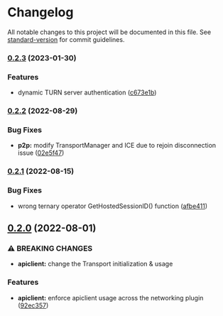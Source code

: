# Changelog

All notable changes to this project will be documented in this file. See [standard-version](https://github.com/conventional-changelog/standard-version) for commit guidelines.

### [0.2.3](https://github.com/AccelByte/accelbyte-unity-networking/branches/compare/0.2.3%0D0.2.2) (2023-01-30)


### Features

* dynamic TURN server authentication ([c673e1b](https://github.com/AccelByte/accelbyte-unity-networking/commits/c673e1b996713eb0240a4d499eeed8933fc10d01))

### [0.2.2](https://github.com/AccelByte/accelbyte-unity-networking/branches/compare/0.2.2%0D0.2.1) (2022-08-29)


### Bug Fixes

* **p2p:** modify TransportManager and ICE due to rejoin disconnection issue ([02e5f47](https://github.com/AccelByte/accelbyte-unity-networking/commits/02e5f4721b94b5517c33893cb556089a10cf6b6e))

### [0.2.1](https://github.com/AccelByte/accelbyte-unity-networking/branches/compare/0.2.1%0D0.2.0) (2022-08-15)


### Bug Fixes

* wrong ternary operator GetHostedSessionID() function ([afbe411](https://github.com/AccelByte/accelbyte-unity-networking/commits/afbe4116c117c71ee2742cab11333a8acd71bc77))

## [0.2.0](https://github.com/AccelByte/accelbyte-unity-networking/branches/compare/0.2.0%0D0.1.0) (2022-08-01)


### ⚠ BREAKING CHANGES

* **apiclient:** change the Transport initialization & usage

### Features

* **apiclient:** enforce apiclient usage across the networking plugin ([92ec357](https://github.com/AccelByte/accelbyte-unity-networking/commits/92ec357e7a815fd05dd8a894b88d1733eaa3d107))

